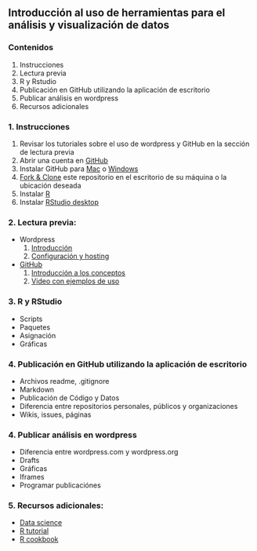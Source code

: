 ## Introducción al uso de herramientas para el análisis y visualización de datos


### Contenidos

1. Instrucciones
2. Lectura previa
3. R y Rstudio
4. Publicación en GitHub utilizando la aplicación de escritorio
5. Publicar análisis en wordpress
6. Recursos adicionales

### 1. Instrucciones
1. Revisar los tutoriales sobre el uso de wordpress y GitHub en la sección de lectura previa
2. Abrir una cuenta en [GitHub](www.github.com)
3. Instalar GitHub para [Mac](https://mac.github.com/) o [Windows](https://windows.github.com/)
3. [Fork & Clone](https://help.github.com/articles/fork-a-repo) este repositorio en el escritorio de su máquina o la ubicación deseada
4. Instalar [R](http://cran.itam.mx/)
5. Instalar [RStudio desktop](http://www.rstudio.com/products/rstudio/#Desk)

### 2. Lectura previa:
* Wordpress
  1. [Introducción](http://learn.wordpress.com/quick-start-guide/)
  2. [Configuración y hosting](https://zapier.com/blog/wordpress-blog-tips-tools-resources/)
* [GitHub](https://github.com)
  1. [Introducción a los conceptos](http://readwrite.com/2013/09/30/understanding-github-a-journey-for-beginners-part-1)
  2. [Video con ejemplos de uso](https://www.youtube.com/watch?v=0fKg7e37bQE)

### 3. R y RStudio
* Scripts
* Paquetes
* Asignación
* Gráficas

### 4. Publicación en GitHub utilizando la aplicación de escritorio
* Archivos readme, .gitignore
* Markdown
* Publicación de Código y Datos
* Diferencia entre repositorios personales, públicos y organizaciones
* Wikis, issues, páginas

### 4. Publicar análisis en wordpress
* Diferencia entre wordpress.com y wordpress.org
* Drafts
* Gráficas
* Iframes
* Programar publicaciónes

### 5. Recursos adicionales:
* [Data science](https://github.com/josecarlosgonz/go)
* [R tutorial](http://www.statmethods.net/index.html)
* [R cookbook](http://www.cookbook-r.com/) 

